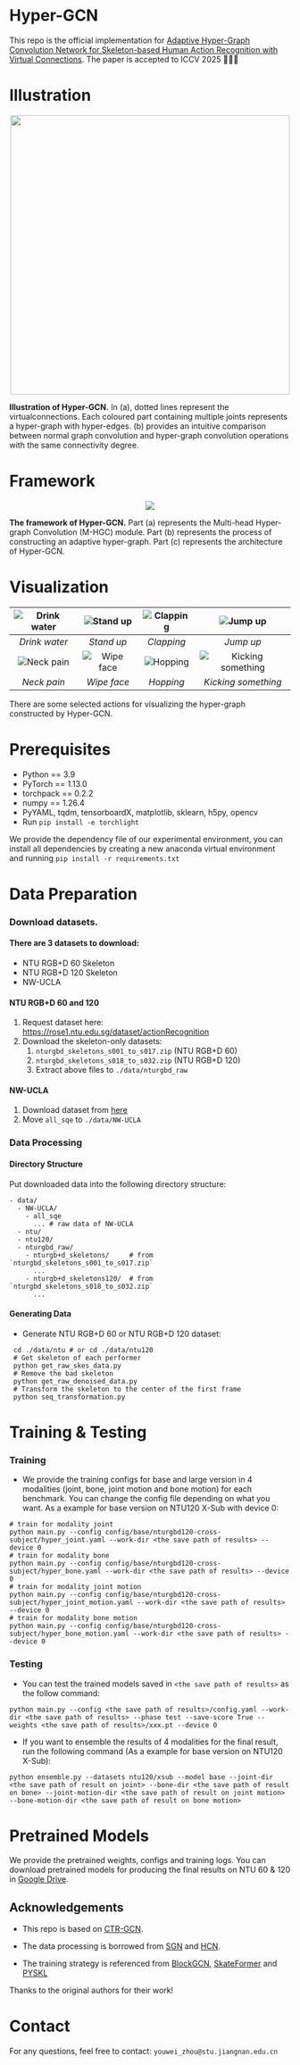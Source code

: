 # Hyper-GCN
This repo is the official implementation for [Adaptive Hyper-Graph Convolution Network for Skeleton-based Human Action Recognition with Virtual Connections](https://arxiv.org/pdf/2411.14796). The paper is accepted to ICCV 2025 :tada::tada::tada:

# Illustration
<div align='center'>
   <img src="./assets/illustration.png" width="500"/><br>
</div>
<!-- ![Illustration](./assets/illustration.png) -->

**Illustration of Hyper-GCN.** 
In (a), dotted lines represent the virtualconnections. Each coloured part containing multiple joints represents a hyper-graph with hyper-edges. 
(b) provides an intuitive comparison between normal graph convolution and hyper-graph convolution operations with the same connectivity degree.

# Framework
<div align='center'>
   <img src="./assets/framework.png"/><br>
</div>

**The framework of Hyper-GCN.**
Part (a) represents the Multi-head Hyper-graph Convolution (M-HGC) module.
Part (b) represents the process of constructing an adaptive hyper-graph.
Part (c) represents the architecture of Hyper-GCN.

# Visualization
| ![Drink water](./assets/A001P001.gif) | ![Stand up](./assets/A009P003.gif) | ![Clapping](./assets/A010P001.gif) | ![Jump up](./assets/A027P003.gif) |
|:------------:|:------------:|:------------:|:------------:|
|*Drink water*|*Stand up*|*Clapping*|*Jump up*|
| ![Neck pain](./assets/A047P001.gif) | ![Wipe face](./assets/A037P003.gif) | ![Hopping](./assets/A026P001.gif) | ![Kicking something](./assets/A024P003.gif) |
|*Neck pain*|*Wipe face*|*Hopping*|*Kicking something*|

There are some selected actions for visualizing the hyper-graph constructed by Hyper-GCN.

# Prerequisites
- Python == 3.9
- PyTorch == 1.13.0
- torchpack == 0.2.2
- numpy == 1.26.4
- PyYAML, tqdm, tensorboardX, matplotlib, sklearn, h5py, opencv
- Run `pip install -e torchlight`

We provide the dependency file of our experimental environment, you can install all dependencies by creating a new anaconda virtual environment and running `pip install -r requirements.txt `

# Data Preparation

### Download datasets.

#### There are 3 datasets to download:

- NTU RGB+D 60 Skeleton
- NTU RGB+D 120 Skeleton
- NW-UCLA

#### NTU RGB+D 60 and 120

1. Request dataset here: https://rose1.ntu.edu.sg/dataset/actionRecognition
2. Download the skeleton-only datasets:
   1. `nturgbd_skeletons_s001_to_s017.zip` (NTU RGB+D 60)
   2. `nturgbd_skeletons_s018_to_s032.zip` (NTU RGB+D 120)
   3. Extract above files to `./data/nturgbd_raw`

#### NW-UCLA

1. Download dataset from [here](https://www.dropbox.com/s/10pcm4pksjy6mkq/all_sqe.zip?dl=0)
2. Move `all_sqe` to `./data/NW-UCLA`

### Data Processing

#### Directory Structure

Put downloaded data into the following directory structure:

```
- data/
  - NW-UCLA/
    - all_sqe
      ... # raw data of NW-UCLA
  - ntu/
  - ntu120/
  - nturgbd_raw/
    - nturgb+d_skeletons/     # from `nturgbd_skeletons_s001_to_s017.zip`
      ...
    - nturgb+d_skeletons120/  # from `nturgbd_skeletons_s018_to_s032.zip`
      ...
```

#### Generating Data

- Generate NTU RGB+D 60 or NTU RGB+D 120 dataset:

```
 cd ./data/ntu # or cd ./data/ntu120
 # Get skeleton of each performer
 python get_raw_skes_data.py
 # Remove the bad skeleton 
 python get_raw_denoised_data.py
 # Transform the skeleton to the center of the first frame
 python seq_transformation.py
```



# Training & Testing

### Training

- We provide the training configs for base and large version in 4 modalities (joint, bone, joint motion and bone motion) for each benchmark. 
You can change the config file depending on what you want. As a example for base version on NTU120 X-Sub with device 0:

```
# train for modality joint
python main.py --config config/base/nturgbd120-cross-subject/hyper_joint.yaml --work-dir <the save path of results> --device 0
# train for modality bone
python main.py --config config/base/nturgbd120-cross-subject/hyper_bone.yaml --work-dir <the save path of results> --device 0
# train for modality joint motion
python main.py --config config/base/nturgbd120-cross-subject/hyper_joint_motion.yaml --work-dir <the save path of results> --device 0
# train for modality bone motion
python main.py --config config/base/nturgbd120-cross-subject/hyper_bone_motion.yaml --work-dir <the save path of results> --device 0
```

### Testing

- You can test the trained models saved in `<the save path of results>` as the follow command:

```
python main.py --config <the save path of results>/config.yaml --work-dir <the save path of results> --phase test --save-score True --weights <the save path of results>/xxx.pt --device 0
```

- If you want to ensemble the results of 4 modalities for the final result, run the following command (As a example for base version on NTU120 X-Sub): 
```
python ensemble.py --datasets ntu120/xsub --model base --joint-dir <the save path of result on joint> --bone-dir <the save path of result on bone> --joint-motion-dir <the save path of result on joint motion> --bone-motion-dir <the save path of result on bone motion>
```

# Pretrained Models

We provide the pretrained weights, configs and training logs. 
You can download pretrained models for producing the final results on NTU 60 & 120 in [Google Drive](https://drive.google.com/drive/folders/1Zi6l8NL_mp7I7v8FjizlRNTk7wZlNfkQ?usp=sharing).

## Acknowledgements

- This repo is based on [CTR-GCN](https://github.com/Uason-Chen/CTR-GCN).

- The data processing is borrowed from [SGN](https://github.com/microsoft/SGN) and [HCN](https://github.com/huguyuehuhu/HCN-pytorch).

- The training strategy is referenced from [BlockGCN](https://github.com/ZhouYuxuanYX/BlockGCN), [SkateFormer](https://github.com/KAIST-VICLab/SkateFormer/tree/main) and [PYSKL](https://github.com/kennymckormick/pyskl)

Thanks to the original authors for their work!


# Contact
For any questions, feel free to contact: `youwei_zhou@stu.jiangnan.edu.cn`
